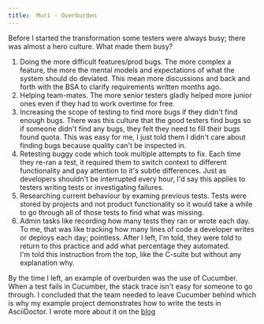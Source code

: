 ```yaml
---
title:  Muri - Overburden
---
```


Before I started the transformation some testers were always busy; there was almost a hero culture.
What made them busy?
1. Doing the more difficult features/prod bugs. The more complex a feature, the more the mental models and expectations of what the system should do deviated. This mean more discussions and back and forth with the BSA to clarify requirements written months ago.
2. Helping team-mates. The more senior testers gladly helped more junior ones even if they had to work overtime for free.
3. Increasing the scope of testing to find more bugs if they didn't find enough bugs. There was this culture that the good testers find bugs so if someone didn't find any bugs, they felt they need to fill their bugs found quota.  This was easy for me, I just told them I didn't care about finding bugs because quality can't be inspected in.  
4. Retesting buggy code which took multiple attempts to fix. Each time they re-ran a test, it required them to switch context to different functionality and pay attention to it's subtle differences. Just as developers shouldn't be interrupted every hour, I'd say this applies to testers writing tests or investigating failures.
5. Researching current behaviour by examing previous tests. Tests were stored by projects and not product functionality so it would take a while to go through all of those tests to find what was missing.
6. Admin tasks like recording how many tests they ran or wrote each day.
To me, that was like tracking how many lines of code a developer writes or deploys each day; pointless.
After I left, I'm told, they were told to return to this practice and add what percentage they automated.  
I'm told this instruction from the top, like the C-suite but without any explanation why.

By the time I left, an example of overburden was the use of Cucumber. 
When a test fails in Cucumber, the stack trace isn't easy for someone to go through.
I concluded that the team needed to leave Cucumber behind which is why my example project demonstrates how to write the tests in AsciiDoctor.
I wrote more about it on the [blog][1]

[1]: /sheepdogblog/engineering-room/2025/08/04/how-we-made-minecraft-using-continuous-delivery